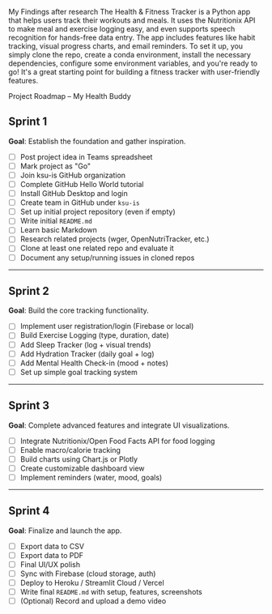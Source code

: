 My Findings after research
The Health & Fitness Tracker is a Python app that helps users track their workouts and meals. It uses the Nutritionix API to make meal and exercise logging easy, and even supports speech recognition for hands-free data entry. The app includes features like habit tracking, visual progress charts, and email reminders. To set it up, you simply clone the repo, create a conda environment, install the necessary dependencies, configure some environment variables, and you're ready to go! It's a great starting point for building a fitness tracker with user-friendly features.
  
  
  
  
  Project Roadmap – My Health Buddy 

##  Sprint 1

**Goal**: Establish the foundation and gather inspiration.

- [ ] Post project idea in Teams spreadsheet
- [ ] Mark project as "Go"
- [ ] Join ksu-is GitHub organization
- [ ] Complete GitHub Hello World tutorial
- [ ] Install GitHub Desktop and login
- [ ] Create team in GitHub under `ksu-is`
- [ ] Set up initial project repository (even if empty)
- [ ] Write initial `README.md`
- [ ] Learn basic Markdown
- [ ] Research related projects (wger, OpenNutriTracker, etc.)
- [ ] Clone at least one related repo and evaluate it
- [ ] Document any setup/running issues in cloned repos

---

## Sprint 2

**Goal**: Build the core tracking functionality.

- [ ] Implement user registration/login (Firebase or local)
- [ ] Build Exercise Logging (type, duration, date)
- [ ] Add Sleep Tracker (log + visual trends)
- [ ] Add Hydration Tracker (daily goal + log)
- [ ] Add Mental Health Check-in (mood + notes)
- [ ] Set up simple goal tracking system

---

## Sprint 3

**Goal**: Complete advanced features and integrate UI visualizations.

- [ ] Integrate Nutritionix/Open Food Facts API for food logging
- [ ] Enable macro/calorie tracking
- [ ] Build charts using Chart.js or Plotly
- [ ] Create customizable dashboard view
- [ ] Implement reminders (water, mood, goals)

---

##  Sprint 4

**Goal**: Finalize and launch the app.

- [ ] Export data to CSV
- [ ] Export data to PDF
- [ ] Final UI/UX polish
- [ ] Sync with Firebase (cloud storage, auth)
- [ ] Deploy to Heroku / Streamlit Cloud / Vercel
- [ ] Write final `README.md` with setup, features, screenshots
- [ ] (Optional) Record and upload a demo video
